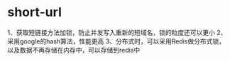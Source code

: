 # short-url
1、获取短链接方法加锁，防止并发写入重新的短域名，锁的粒度还可以更小
2、采用google的hash算法，性能更高
3、分布式时，可以采用Redis做分布式锁，以及数据不再存储在内存中，可以存储到redis中

